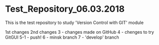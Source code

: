 ﻿# Test_Repository_06.03.2018
This is the test repository to study 'Version Control with GIT' module

1st changes
2nd changes
3 - changes made on GitHub
4 - chenges to try GitGUI
5-1 - push!
6 - minsk branch
7 - 'develop' branch
